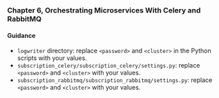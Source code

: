 ### Chapter 6, Orchestrating Microservices With Celery and RabbitMQ

#### Guidance
- `logwriter` directory: replace `<password>` and `<cluster>` in the Python scripts with your values.
- `subscription_celery/subscription_celery/settings.py`: replace `<password>` and `<cluster>` with your values.
- `subscription_rabbitmq/subscription_rabbitmq/settings.py`: replace `<password>` and `<cluster>` with your values.
